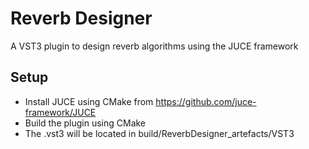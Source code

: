 # Reverb Designer
A VST3 plugin to design reverb algorithms using the JUCE framework

## Setup
* Install JUCE using CMake from https://github.com/juce-framework/JUCE
* Build the plugin using CMake
* The .vst3 will be located in build/ReverbDesigner_artefacts/VST3